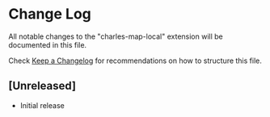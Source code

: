 # Change Log

All notable changes to the "charles-map-local" extension will be documented in this file.

Check [Keep a Changelog](http://keepachangelog.com/) for recommendations on how to structure this file.

## [Unreleased]

- Initial release